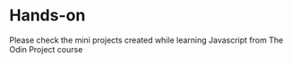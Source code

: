 # Hands-on

Please check the mini projects created while learning Javascript from The Odin Project course
